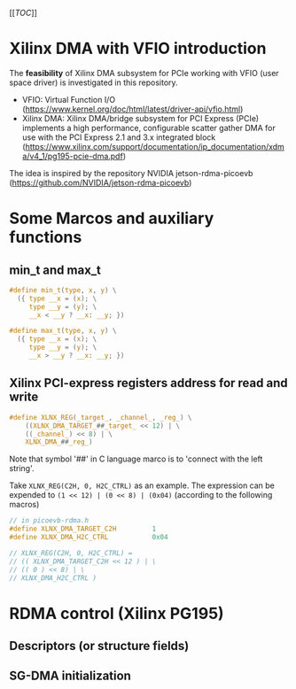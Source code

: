 [[_TOC_]]


# Xilinx DMA with VFIO introduction

The **feasibility** of Xilinx DMA subsystem for PCIe working with VFIO (user space driver) is investigated in this repository.

* VFIO: Virtual Function I/O (https://www.kernel.org/doc/html/latest/driver-api/vfio.html)
* Xilinx DMA: Xilinx DMA/bridge subsystem for PCI Express (PCIe) implements a high performance, configurable scatter gather DMA for use with the PCI Express 2.1 and 3.x integrated block (https://www.xilinx.com/support/documentation/ip_documentation/xdma/v4_1/pg195-pcie-dma.pdf)

The idea is inspired by the repository NVIDIA jetson-rdma-picoevb 
(https://github.com/NVIDIA/jetson-rdma-picoevb)

# Some Marcos and auxiliary functions

## min_t and max_t

```C
#define min_t(type, x, y) \
  ({ type __x = (x); \
     type __y = (y); \
     __x < __y ? __x: __y; })

#define max_t(type, x, y) \
  ({ type __x = (x); \
     type __y = (y); \
     __x > __y ? __x: __y; })
```

## Xilinx PCI-express registers address for read and write

```C
#define XLNX_REG(_target_, _channel_, _reg_) \
	((XLNX_DMA_TARGET_##_target_ << 12) | \
	((_channel_) << 8) | \
	XLNX_DMA_##_reg_)
```

Note that symbol '\#\#' in C language marco is to 'connect with the left string'.

Take ```XLNX_REG(C2H, 0, H2C_CTRL)``` as an example. The expression can be expended to ```(1 << 12) | (0 << 8) | (0x04)``` (according to the following macros)

```C
// in picoevb-rdma.h
#define XLNX_DMA_TARGET_C2H			1
#define XLNX_DMA_H2C_CTRL			0x04

// XLNX_REG(C2H, 0, H2C_CTRL) =
// (( XLNX_DMA_TARGET_C2H << 12 ) | \
// (( 0 ) << 8) | \
// XLNX_DMA_H2C_CTRL )
```

# RDMA control (Xilinx PG195)

## Descriptors (or structure fields)

## SG-DMA initialization